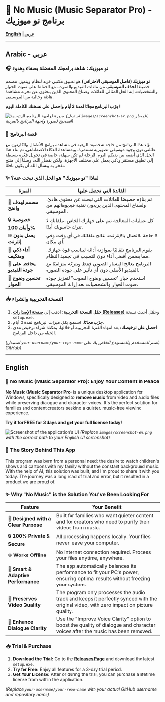 # 🎵 No Music (Music Separator Pro) - برنامج نو ميوزيك

**[English](#-no-music-music-separator-pro) | [عربي](#-برنامج-نو-ميوزيك-لفصل-الموسيقى)**

---

##  Arabic - عربي

### 🎧 نو ميوزيك: شاهد برامجك المفضلة بصفاء وهدوء

**نو ميوزيك (فاصل الموسيقى الاحترافي)** هو تطبيق مكتبي فريد لنظام ويندوز، مصمم خصيصًا **لحذف الموسيقى** من ملفات الفيديو والصوت، مع الحفاظ على صوت الحوار والشخصيات. إنه الحل المثالي للعائلات وصناع المحتوى الذين يبحثون عن تجربة مشاهدة هادئة وخالية من الموسيقى.

**جرّب البرنامج مجانًا لمدة 3 أيام واحصل على نسختك الكاملة اليوم!**

![صورة لواجهة البرنامج الرئيسية](images/screenshot-ar.png)
*(استبدل `images/screenshot-ar.png` بالمسار الصحيح لصورة واجهة البرنامج بالعربية)*

### 📖 قصة البرنامج

وُلد هذا البرنامج من حاجة شخصية: الرغبة في مشاهدة برامج الأطفال والكارتون مع عائلتي دون وجود موسيقى تصويرية مستمرة. وبمساعدة الذكاء الاصطناعي، تم بناء هذا الحل الذي أضعه بين يديكم اليوم. الرحلة لم تكن سهلة، خاصة في تحويل فكرة بسيطة إلى تطبيق مستقر وذكي يعمل على مختلف الأجهزة، ولكن بفضل الله، وصلنا إلى منتج نفخر به ونسأل الله أن يكون نافعًا.

### ✨ لماذا "نو ميوزيك" هو الحل الذي تبحث عنه؟

| الميزة | الفائدة التي تحصل عليها |
|---|---|
| 🎯 **مصمم لهدف واضح** | تم بناؤه خصيصًا للعائلات التي تبحث عن محتوى هادئ، ولصناع المحتوى الذين يريدون تنقية فيديوهاتهم من الموسيقى. |
| 🔒 **خصوصية وأمان 100%** | كل عمليات المعالجة تتم على جهازك الخاص. ملفاتك لا تترك حاسوبك أبدًا. |
| 🌐 **يعمل بدون إنترنت** | لا حاجة للاتصال بالإنترنت. عالج ملفاتك في أي وقت وفي أي مكان. |
| 🚀 **أداء ذكي ومتكيف** | يقوم البرنامج تلقائيًا بموازنة أدائه ليناسب قوة جهازك، مما يضمن أفضل أداء دون التسبب في تجميد النظام. |
| 💎 **يحافظ على جودة الفيديو** | البرنامج يعالج المسار الصوتي فقط ويتركه متزامنًا مع الفيديو الأصلي دون أي تأثير على جودة الصورة. |
| 🎤 **تحسين وضوح الحوار** | استخدم خيار "تحسين وضوح الصوت" لتعزيز جودة صوت الحوار والشخصيات بعد إزالة الموسيقى. |

### 📥 النسخة التجريبية والشراء

1.  **حمّل النسخة التجريبية:** اذهب إلى **[صفحة الإصدارات (Releases)](https://github.com/your-username/your-repo-name/releases)** وحمّل أحدث نسخة `setup.exe`.
2.  **جرّب مجانًا:** استمتع بكل ميزات البرنامج لمدة 3 أيام.
3.  **احصل على ترخيصك:** بعد انتهاء الفترة التجريبية أو خلالها، يمكنك شراء ترخيص مدى الحياة من داخل البرنامج.

*(استبدل `your-username/your-repo-name` باسم المستخدم والمستودع الخاص بك على GitHub)*

---

## English

### 🎵 No Music (Music Separator Pro): Enjoy Your Content in Peace

**No Music (Music Separator Pro)** is a unique desktop application for Windows, specifically designed to **remove music** from video and audio files while preserving dialogue and character voices. It's the perfect solution for families and content creators seeking a quieter, music-free viewing experience.

**Try it for FREE for 3 days and get your full license today!**

![Screenshot of the application's UI](images/screenshot-en.png)
*(Replace `images/screenshot-en.png` with the correct path to your English UI screenshot)*

### 📖 The Story Behind This App

This program was born from a personal need: the desire to watch children's shows and cartoons with my family without the constant background music. With the help of AI, this solution was built, and I'm proud to share it with you today. The journey was a long road of trial and error, but it resulted in a product we are proud of.

### ✨ Why "No Music" is the Solution You've Been Looking For

| Feature | Your Benefit |
|---|---|
| 🎯 **Designed with a Clear Purpose** | Built for families who want quieter content and for creators who need to purify their videos from music. |
| 🔒 **100% Private & Secure** | All processing happens locally. Your files never leave your computer. |
| 🌐 **Works Offline** | No internet connection required. Process your files anytime, anywhere. |
| 🚀 **Smart & Adaptive Performance** | The app automatically balances its performance to fit your PC's power, ensuring optimal results without freezing your system. |
| 💎 **Preserves Video Quality** | The program only processes the audio track and keeps it perfectly synced with the original video, with zero impact on picture quality. |
| 🎤 **Enhance Dialogue Clarity** | Use the "Improve Voice Clarity" option to boost the quality of dialogue and character voices after the music has been removed. |

### 📥 Trial & Purchase

1.  **Download the Trial:** Go to the **[Releases Page](https://github.com/your-username/your-repo-name/releases)** and download the latest `setup.exe`.
2.  **Try for Free:** Enjoy all features for a 3-day trial period.
3.  **Get Your License:** After or during the trial, you can purchase a lifetime license from within the application.

*(Replace `your-username/your-repo-name` with your actual GitHub username and repository name)*
